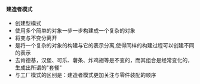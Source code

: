 #### 建造者模式

- 创建型模式
- 使用多个简单的对象一步一步构建成一个复杂的对象
- 将变与不变分离开
- 是将一个复杂的对象的构建与它的表示分离,使得同样的构建过程可以创建不同的表示
- 去肯德基，汉堡、可乐、薯条、炸鸡翅等是不变的，而其组合是经常变化的，生成出所谓的"套餐"
- 与工厂模式的区别是：建造者模式更加关注与零件装配的顺序